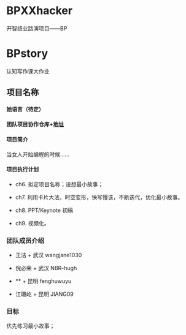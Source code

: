 # BPXXhacker
开智结业路演项目——BP
# BPstory
认知写作课大作业


## 项目名称

#### 她语言（待定）

#### 团队项目协作仓库+[地址](https://github.com/WangJane1030/BPXXhacker)

#### 项目简介

当女人开始编程的时候......


#### 项目执行计划

* ch6. 拟定项目名称；设想最小故事；

* ch7. 利用卡片大法，时空变形，快写慢该，不断迭代，优化最小故事。

* ch8. PPT/Keynote 初稿

* ch9. 视频化。


### 团队成员介绍

* 王洁 + 武汉 wangjane1030

* 倪必荣 + 武汉 NBR-hugh

* ** + 昆明 fenghuwuyu 

* 江珊屹 + 昆明 JIANG09  



### 目标

优先练习最小故事；


